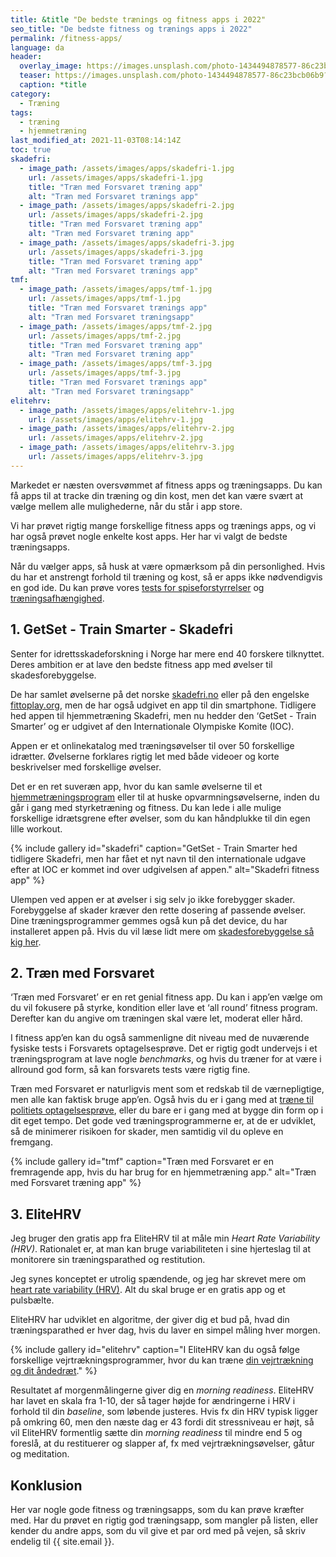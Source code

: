 ```yaml
---
title: &title "De bedste trænings og fitness apps i 2022"
seo_title: "De bedste fitness og trænings apps i 2022"
permalink: /fitness-apps/
language: da
header:
  overlay_image: https://images.unsplash.com/photo-1434494878577-86c23bcb06b9?ixid=MnwxMjA3fDB8MHxwaG90by1wYWdlfHx8fGVufDB8fHx8&ixlib=rb-1.2.1&auto=format&fit=crop&w=1200&q=5
  teaser: https://images.unsplash.com/photo-1434494878577-86c23bcb06b9?ixid=MnwxMjA3fDB8MHxwaG90by1wYWdlfHx8fGVufDB8fHx8&ixlib=rb-1.2.1&auto=format&fit=crop&w=400&q=5
  caption: *title
category:
  - Træning
tags:
  - træning
  - hjemmetræning
last_modified_at: 2021-11-03T08:14:14Z
toc: true
skadefri:
  - image_path: /assets/images/apps/skadefri-1.jpg
    url: /assets/images/apps/skadefri-1.jpg
    title: "Træn med Forsvaret træning app" 
    alt: "Træn med Forsvaret trænings app"
  - image_path: /assets/images/apps/skadefri-2.jpg
    url: /assets/images/apps/skadefri-2.jpg
    title: "Træn med Forsvaret træning app" 
    alt: "Træn med Forsvaret træning app"
  - image_path: /assets/images/apps/skadefri-3.jpg
    url: /assets/images/apps/skadefri-3.jpg
    title: "Træn med Forsvaret træning app" 
    alt: "Træn med Forsvaret trænings app"
tmf:
  - image_path: /assets/images/apps/tmf-1.jpg
    url: /assets/images/apps/tmf-1.jpg
    title: "Træn med Forsvaret trænings app" 
    alt: "Træn med Forsvaret træningsapp"
  - image_path: /assets/images/apps/tmf-2.jpg
    url: /assets/images/apps/tmf-2.jpg
    title: "Træn med Forsvaret træning app" 
    alt: "Træn med Forsvaret træning app"
  - image_path: /assets/images/apps/tmf-3.jpg
    url: /assets/images/apps/tmf-3.jpg
    title: "Træn med Forsvaret trænings app" 
    alt: "Træn med Forsvaret træningsapp"
elitehrv:
  - image_path: /assets/images/apps/elitehrv-1.jpg
    url: /assets/images/apps/elitehrv-1.jpg
  - image_path: /assets/images/apps/elitehrv-2.jpg
    url: /assets/images/apps/elitehrv-2.jpg
  - image_path: /assets/images/apps/elitehrv-3.jpg
    url: /assets/images/apps/elitehrv-3.jpg
---
```


Markedet er næsten oversvømmet af fitness apps og træningsapps. Du kan få apps til at tracke din træning og din kost, men det kan være svært at vælge mellem alle mulighederne, når du står i app store.

Vi har prøvet rigtig mange forskellige fitness apps og trænings apps, og vi har også prøvet nogle enkelte kost apps. Her har vi valgt de bedste træningsapps.

Når du vælger apps, så husk at være opmærksom på din personlighed. Hvis du har et anstrengt forhold til træning og kost, så er apps ikke nødvendigvis en god ide. Du kan prøve vores [tests for spiseforstyrrelser](/spiseforstyrrelser/) og [træningsafhængighed](/traeningsafhaengighed/).

## 1. GetSet - Train Smarter - Skadefri

Senter for idrettsskadeforskning i Norge har mere end 40 forskere tilknyttet. Deres ambition er at lave den bedste fitness app med øvelser til skadesforebyggelse.

De har samlet øvelserne på det norske [skadefri.no](https://skadefri.no/) eller på den engelske [fittoplay.org](https://fittoplay.org/), men de har også udgivet en app til din smartphone. Tidligere hed appen til hjemmetræning Skadefri, men nu hedder den ‘GetSet - Train Smarter’ og er udgivet af den Internationale Olympiske Komite (IOC).

Appen er et onlinekatalog med træningsøvelser til over 50 forskellige idrætter. Øvelserne forklares rigtig let med både videoer og korte beskrivelser med forskellige øvelser.

Det er en ret suveræn app, hvor du kan samle øvelserne til et [hjemmetræningsprogram](/hjemmetraening-traeningsprogram/) eller til at huske opvarmningsøvelserne, inden du går i gang med styrketræning og fitness. Du kan lede i alle mulige forskellige idrætsgrene efter øvelser, som du kan håndplukke til din egen lille workout.

{% include gallery id="skadefri" caption="GetSet - Train Smarter hed tidligere Skadefri, men har fået et nyt navn til den internationale udgave efter at IOC er kommet ind over udgivelsen af appen." alt="Skadefri fitness app" %}

Ulempen ved appen er at øvelser i sig selv jo ikke forebygger skader. Forebyggelse af skader kræver den rette dosering af passende øvelser. Dine træningsprogrammer gemmes også kun på det device, du har installeret appen på. Hvis du vil læse lidt mere om [skadesforebyggelse så kig her](/skadesforebyggelse-skadesforebyggende-traening/).

## 2. Træn med Forsvaret

‘Træn med Forsvaret’ er en ret genial fitness app. Du kan i app’en vælge om du vil fokusere på styrke, kondition eller lave et ‘all round’ fitness program. Derefter kan du angive om træningen skal være let, moderat eller hård.

I fitness app’en kan du også sammenligne dit niveau med de nuværende fysiske tests i Forsvarets optagelsesprøve. Det er rigtig godt undervejs i et træningsprogram at lave nogle _benchmarks_, og hvis du træner for at være i allround god form, så kan forsvarets tests være rigtig fine.

Træn med Forsvaret er naturligvis ment som et redskab til de værnepligtige, men alle kan faktisk bruge app’en. Også hvis du er i gang med at [træne til politiets optagelsesprøve](/politiets-fysiske-tests-krav-optagelsesproeve/), eller du bare er i gang med at bygge din form op i dit eget tempo. Det gode ved træningsprogrammerne er, at de er udviklet, så de minimerer risikoen for skader, men samtidig vil du opleve en fremgang.

{% include gallery id="tmf" caption="Træn med Forsvaret er en fremragende app, hvis du har brug for en hjemmetræning app." alt="Træn med Forsvaret træning app" %}

## 3. EliteHRV

Jeg bruger den gratis app fra EliteHRV til at måle min _Heart Rate Variability (HRV)_. Rationalet er, at man kan bruge variabiliteten i sine hjerteslag til at monitorere sin træningsparathed og restitution.

Jeg synes konceptet er utrolig spændende, og jeg har skrevet mere om [heart rate variability (HRV)](/hrv/). Alt du skal bruge er en gratis app og et pulsbælte. 

EliteHRV har udviklet en algoritme, der giver dig et bud på, hvad din træningsparathed er hver dag, hvis du laver en simpel måling hver morgen. 

{% include gallery id="elitehrv" caption="I EliteHRV kan du også følge forskellige vejrtrækningsprogrammer, hvor du kan træne [din vejrtrækning og dit åndedræt](/aandedraetstraening-forbedrer-udholdenheden/)." %}

Resultatet af morgenmålingerne giver dig en _morning readiness_. EliteHRV har lavet en skala fra 1-10, der så tager højde for ændringerne i HRV i forhold til din _baseline_, som løbende justeres. Hvis fx din HRV typisk ligger på omkring 60, men den næste dag er 43 fordi dit stressniveau er højt, så vil EliteHRV formentlig sætte din _morning readiness_ til mindre end 5 og foreslå, at du restituerer og slapper af, fx med vejrtrækningsøvelser, gåtur og meditation.

## Konklusion

Her var nogle gode fitness og træningsapps, som du kan prøve kræfter med. Har du prøvet en rigtig god træningsapp, som mangler på listen, eller kender du andre apps, som du vil give et par ord med på vejen, så skriv endelig til {{ site.email }}.
